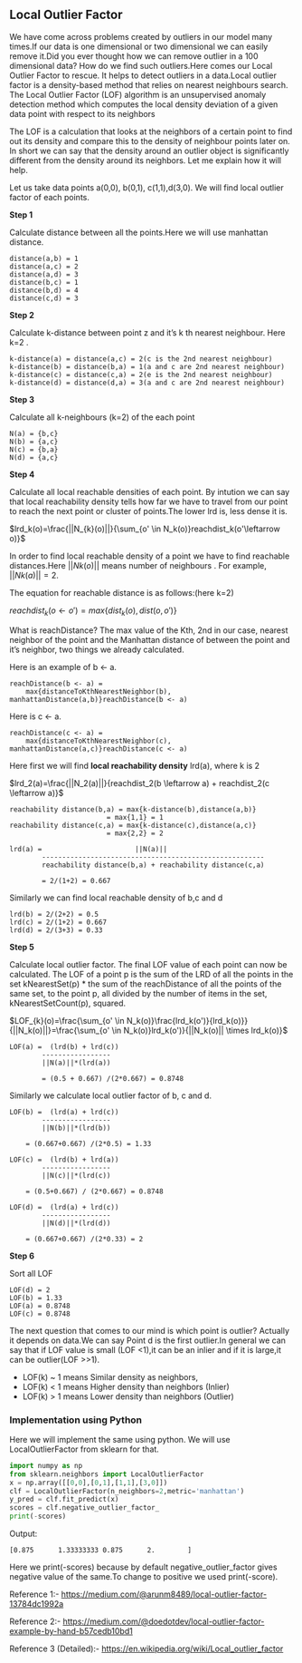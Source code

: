 ## Local Outlier Factor

We have come across problems created by outliers in our model many times.If our data is one dimensional or two dimensional we can easily remove it.Did you ever thought how we can remove outlier in a 100 dimensional data? How do we find such outliers.Here comes our Local Outlier Factor to rescue. It helps to detect outliers in a data.Local outlier factor is a density-based method that relies on nearest neighbours search. The Local Outlier Factor (LOF) algorithm is an unsupervised anomaly detection method which computes the local density deviation of a given data point with respect to its neighbors

The LOF is a calculation that looks at the neighbors of a certain point to find out its density and compare this to the density of neighbour points later on. In short we can say that the density around an outlier object is significantly different from the density around its neighbors. Let me explain how it will help.

Let us take data points a(0,0), b(0,1), c(1,1),d(3,0). We will find local outlier factor of each points.

**Step 1**

Calculate distance between all the points.Here we will use manhattan distance.

    distance(a,b) = 1
    distance(a,c) = 2
    distance(a,d) = 3
    distance(b,c) = 1
    distance(b,d) = 4
    distance(c,d) = 3

**Step 2**

Calculate k-distance between point z and it’s k th nearest neighbour. Here k=2 .

    k-distance(a) = distance(a,c) = 2(c is the 2nd nearest neighbour)
    k-distance(b) = distance(b,a) = 1(a and c are 2nd nearest neighbour)
    k-distance(c) = distance(c,a) = 2(e is the 2nd nearest neighbour)
    k-distance(d) = distance(d,a) = 3(a and c are 2nd nearest neighbour)

**Step 3**

Calculate all k-neighbours (k=2) of the each point

    N(a) = {b,c}
    N(b) = {a,c}
    N(c) = {b,a}
    N(d) = {a,c}

**Step 4**

Calculate all local reachable densities of each point. By intution we can say that local reachability density tells how far we have to travel from our point to reach the next point or cluster of points.The lower lrd is, less dense it is.

$lrd_k(o)=\frac{||N_{k}(o)||}{\sum_{o' \in N_k(o)}reachdist_k(o'\leftarrow o)}$

In order to find local reachable density of a point we have to find reachable distances.Here $||Nk(o)||$ means number of neighbours . For example, $||Nk(a)|| = 2$.

The equation for reachable distance is as follows:(here k=2)

$reachdist_k(o \leftarrow o')=max\{dist_k(o),dist(o,o')\}$

What is reachDistance? The max value of the Kth, 2nd in our case, nearest neighbor of the point and the Manhattan distance of between the point and it’s neighbor, two things we already calculated.

Here is an example of b <- a.

    reachDistance(b <- a) = 
        max{distanceToKthNearestNeighbor(b), manhattanDistance(a,b)}reachDistance(b <- a)

Here is c <- a.

    reachDistance(c <- a) = 
        max{distanceToKthNearestNeighbor(c), manhattanDistance(a,c)}reachDistance(c <- a)

Here first we will find **local reachability density** lrd(a), where k is 2

$lrd_2(a)=\frac{||N_2(a)||}{reachdist_2(b \leftarrow a) + reachdist_2(c \leftarrow a)}$

    reachability distance(b,a) = max{k-distance(b),distance(a,b)} 
                            = max{1,1} = 1
    reachability distance(c,a) = max{k-distance(c),distance(a,c)} 
                            = max{2,2} = 2 

    lrd(a) =                       ||N(a)||
            -------------------------------------------------------
            reachability distance(b,a) + reachability distance(c,a)
        
            = 2/(1+2) = 0.667

Similarly we can find local reachable density of b,c and d

    lrd(b) = 2/(2+2) = 0.5
    lrd(c) = 2/(1+2) = 0.667
    lrd(d) = 2/(3+3) = 0.33

**Step 5**

Calculate local outlier factor. The final LOF value of each point can now be calculated. The LOF of a point p is the sum of the LRD of all the points in the set kNearestSet(p) * the sum of the reachDistance of all the points of the same set, to the point p, all divided by the number of items in the set, kNearestSetCount(p), squared.

$LOF_{k}(o)=\frac{\sum_{o' \in N_k(o)}\frac{lrd_k(o')}{lrd_k(o)}}{||N_k(o)||}=\frac{\sum_{o' \in N_k(o)}lrd_k(o')}{||N_k(o)|| \times lrd_k(o)}$

    LOF(a) =  (lrd(b) + lrd(c))
            -----------------
            ||N(a)||*(lrd(a))
            
            = (0.5 + 0.667) /(2*0.667) = 0.8748

Similarly we calculate local outlier factor of b, c and d.

    LOF(b) =  (lrd(a) + lrd(c))
            -----------------
            ||N(b)||*(lrd(b))       
            
        = (0.667+0.667) /(2*0.5) = 1.33
    
    LOF(c) =  (lrd(b) + lrd(a))
            -----------------
            ||N(c)||*(lrd(c))
        
        = (0.5+0.667) / (2*0.667) = 0.8748
        
    LOF(d) =  (lrd(a) + lrd(c))
            -----------------
            ||N(d)||*(lrd(d))       
            
        = (0.667+0.667) /(2*0.33) = 2

**Step 6**

Sort all LOF

    LOF(d) = 2
    LOF(b) = 1.33
    LOF(a) = 0.8748
    LOF(c) = 0.8748

The next question that comes to our mind is which point is outlier? Actually it depends on data.We can say Point d is the first outlier.In general we can say that if LOF value is small (LOF <1),it can be an inlier and if it is large,it can be outlier(LOF >>1).

- LOF(k) ~ 1 means Similar density as neighbors,
- LOF(k) < 1 means Higher density than neighbors (Inlier)
- LOF(k) > 1 means Lower density than neighbors (Outlier) 

### Implementation using Python

Here we will implement the same using python. We will use LocalOutlierFactor from sklearn for that.

```python
import numpy as np
from sklearn.neighbors import LocalOutlierFactor
x = np.array([[0,0],[0,1],[1,1],[3,0]])
clf = LocalOutlierFactor(n_neighbors=2,metric='manhattan')
y_pred = clf.fit_predict(x)
scores = clf.negative_outlier_factor_
print(-scores)
```

Output:

    [0.875      1.33333333 0.875      2.        ]

Here we print(-scores) because by default negative_outlier_factor gives negative value of the same.To change to positive we used print(-score).

Reference 1:- https://medium.com/@arunm8489/local-outlier-factor-13784dc1992a

Reference 2:- https://medium.com/@doedotdev/local-outlier-factor-example-by-hand-b57cedb10bd1

Reference 3 (Detailed):- https://en.wikipedia.org/wiki/Local_outlier_factor 